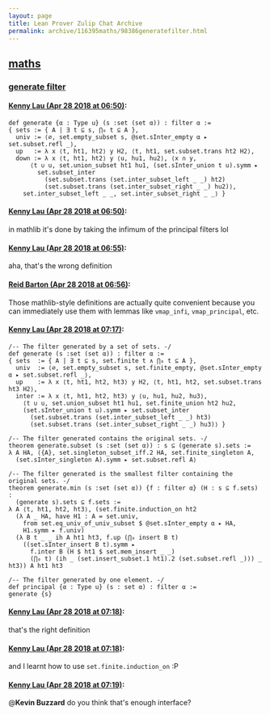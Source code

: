 ```yaml
---
layout: page
title: Lean Prover Zulip Chat Archive 
permalink: archive/116395maths/98386generatefilter.html
---
```


## [maths](index.html)
### [generate filter](98386generatefilter.html)

#### [Kenny Lau (Apr 28 2018 at 06:50)](https://leanprover.zulipchat.com/#narrow/stream/116395-maths/topic/generate%20filter/near/125807430):
```lean
def generate {α : Type u} (s :set (set α)) : filter α :=
{ sets := { A | ∃ t ⊆ s, ⋂₀ t ⊆ A },
  univ := ⟨∅, set.empty_subset s, @set.sInter_empty α ▸ set.subset.refl _⟩,
  up   := λ x ⟨t, ht1, ht2⟩ y H2, ⟨t, ht1, set.subset.trans ht2 H2⟩,
  down := λ x ⟨t, ht1, ht2⟩ y ⟨u, hu1, hu2⟩, ⟨x ∩ y,
      ⟨t ∪ u, set.union_subset ht1 hu1, (set.sInter_union t u).symm ▸
        set.subset_inter
          (set.subset.trans (set.inter_subset_left _ _) ht2)
          (set.subset.trans (set.inter_subset_right _ _) hu2)⟩,
    set.inter_subset_left _ _, set.inter_subset_right _ _⟩ }
```

#### [Kenny Lau (Apr 28 2018 at 06:50)](https://leanprover.zulipchat.com/#narrow/stream/116395-maths/topic/generate%20filter/near/125807435):
in mathlib it's done by taking the infimum of the principal filters lol

#### [Kenny Lau (Apr 28 2018 at 06:55)](https://leanprover.zulipchat.com/#narrow/stream/116395-maths/topic/generate%20filter/near/125807555):
aha, that's the wrong definition

#### [Reid Barton (Apr 28 2018 at 06:56)](https://leanprover.zulipchat.com/#narrow/stream/116395-maths/topic/generate%20filter/near/125807596):
Those mathlib-style definitions are actually quite convenient because you can immediately use them with lemmas like `vmap_infi`, `vmap_principal`, etc.

#### [Kenny Lau (Apr 28 2018 at 07:17)](https://leanprover.zulipchat.com/#narrow/stream/116395-maths/topic/generate%20filter/near/125808108):
```lean
/-- The filter generated by a set of sets. -/
def generate (s :set (set α)) : filter α :=
{ sets  := { A | ∃ t ⊆ s, set.finite t ∧ ⋂₀ t ⊆ A },
  univ  := ⟨∅, set.empty_subset s, set.finite_empty, @set.sInter_empty α ▸ set.subset.refl _⟩,
  up    := λ x ⟨t, ht1, ht2, ht3⟩ y H2, ⟨t, ht1, ht2, set.subset.trans ht3 H2⟩,
  inter := λ x ⟨t, ht1, ht2, ht3⟩ y ⟨u, hu1, hu2, hu3⟩,
    ⟨t ∪ u, set.union_subset ht1 hu1, set.finite_union ht2 hu2,
    (set.sInter_union t u).symm ▸ set.subset_inter
      (set.subset.trans (set.inter_subset_left _ _) ht3)
      (set.subset.trans (set.inter_subset_right _ _) hu3)⟩ }

/-- The filter generated contains the original sets. -/
theorem generate.subset (s :set (set α)) : s ⊆ (generate s).sets :=
λ A HA, ⟨{A}, set.singleton_subset_iff.2 HA, set.finite_singleton A,
  (set.sInter_singleton A).symm ▸ set.subset.refl A⟩

/-- The filter generated is the smallest filter containing the original sets. -/
theorem generate.min (s :set (set α)) {f : filter α} (H : s ⊆ f.sets) :
  (generate s).sets ⊆ f.sets :=
λ A ⟨t, ht1, ht2, ht3⟩, (set.finite.induction_on ht2
  (λ A _ HA, have H1 : A = set.univ,
    from set.eq_univ_of_univ_subset $ @set.sInter_empty α ▸ HA,
    H1.symm ▸ f.univ)
  (λ B t _ _ ih A ht1 ht3, f.up (⋂₀ insert B t)
    ((set.sInter_insert B t).symm ▸
      f.inter B (H $ ht1 $ set.mem_insert _ _)
      (⋂₀ t) (ih _ (set.insert_subset.1 ht1).2 (set.subset.refl _))) _ ht3)) A ht1 ht3

/-- The filter generated by one element. -/
def principal {α : Type u} (s : set α) : filter α :=
generate {s}
```

#### [Kenny Lau (Apr 28 2018 at 07:18)](https://leanprover.zulipchat.com/#narrow/stream/116395-maths/topic/generate%20filter/near/125808120):
that's the right definition

#### [Kenny Lau (Apr 28 2018 at 07:18)](https://leanprover.zulipchat.com/#narrow/stream/116395-maths/topic/generate%20filter/near/125808148):
and I learnt how to use `set.finite.induction_on` :P

#### [Kenny Lau (Apr 28 2018 at 07:19)](https://leanprover.zulipchat.com/#narrow/stream/116395-maths/topic/generate%20filter/near/125808157):
@**Kevin Buzzard** do you think that's enough interface?


